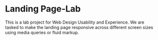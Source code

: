 # Landing Page-Lab
This is a lab project for Web Design Usability and Experience. We are tasked to make the landing page responsive across different screen sizes using media queries or fluid markup.
